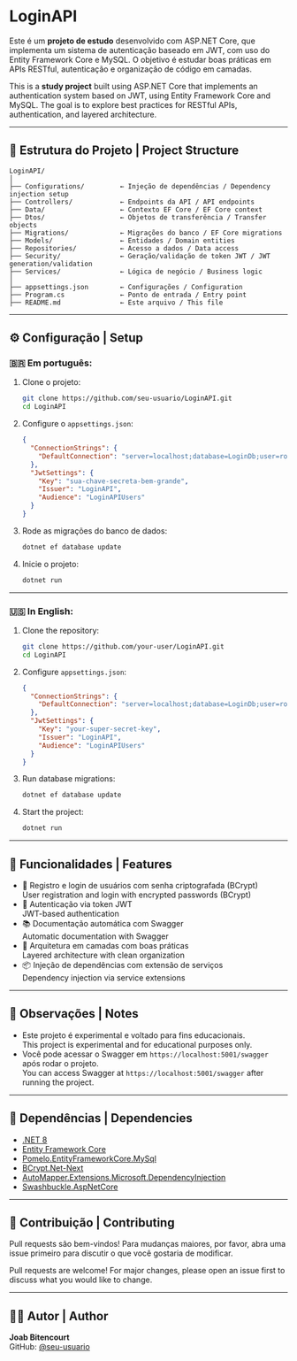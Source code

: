 
# LoginAPI

Este é um **projeto de estudo** desenvolvido com ASP.NET Core, que implementa um sistema de autenticação baseado em JWT, com uso do Entity Framework Core e MySQL. O objetivo é estudar boas práticas em APIs RESTful, autenticação e organização de código em camadas.

This is a **study project** built using ASP.NET Core that implements an authentication system based on JWT, using Entity Framework Core and MySQL. The goal is to explore best practices for RESTful APIs, authentication, and layered architecture.

---

## 📁 Estrutura do Projeto | Project Structure

```
LoginAPI/
│
├── Configurations/         ← Injeção de dependências / Dependency injection setup
├── Controllers/            ← Endpoints da API / API endpoints
├── Data/                   ← Contexto EF Core / EF Core context
├── Dtos/                   ← Objetos de transferência / Transfer objects
├── Migrations/             ← Migrações do banco / EF Core migrations
├── Models/                 ← Entidades / Domain entities
├── Repositories/           ← Acesso a dados / Data access
├── Security/               ← Geração/validação de token JWT / JWT generation/validation
├── Services/               ← Lógica de negócio / Business logic
│
├── appsettings.json        ← Configurações / Configuration
├── Program.cs              ← Ponto de entrada / Entry point
├── README.md               ← Este arquivo / This file
```

---

## ⚙️ Configuração | Setup

### 🇧🇷 Em português:

1. Clone o projeto:

   ```bash
   git clone https://github.com/seu-usuario/LoginAPI.git
   cd LoginAPI
   ```

2. Configure o `appsettings.json`:

   ```json
   {
     "ConnectionStrings": {
       "DefaultConnection": "server=localhost;database=LoginDb;user=root;password=sua_senha"
     },
     "JwtSettings": {
       "Key": "sua-chave-secreta-bem-grande",
       "Issuer": "LoginAPI",
       "Audience": "LoginAPIUsers"
     }
   }
   ```

3. Rode as migrações do banco de dados:

   ```bash
   dotnet ef database update
   ```

4. Inicie o projeto:

   ```bash
   dotnet run
   ```

---

### 🇺🇸 In English:

1. Clone the repository:

   ```bash
   git clone https://github.com/your-user/LoginAPI.git
   cd LoginAPI
   ```

2. Configure `appsettings.json`:

   ```json
   {
     "ConnectionStrings": {
       "DefaultConnection": "server=localhost;database=LoginDb;user=root;password=your_password"
     },
     "JwtSettings": {
       "Key": "your-super-secret-key",
       "Issuer": "LoginAPI",
       "Audience": "LoginAPIUsers"
     }
   }
   ```

3. Run database migrations:

   ```bash
   dotnet ef database update
   ```

4. Start the project:

   ```bash
   dotnet run
   ```

---

## 📘 Funcionalidades | Features

- 🔐 Registro e login de usuários com senha criptografada (BCrypt)  
  User registration and login with encrypted passwords (BCrypt)
- 🔑 Autenticação via token JWT  
  JWT-based authentication
- 📚 Documentação automática com Swagger  
  Automatic documentation with Swagger
- 🧱 Arquitetura em camadas com boas práticas  
  Layered architecture with clean organization
- 📦 Injeção de dependências com extensão de serviços  
  Dependency injection via service extensions

---

## 📌 Observações | Notes

- Este projeto é experimental e voltado para fins educacionais.  
  This project is experimental and for educational purposes only.
- Você pode acessar o Swagger em `https://localhost:5001/swagger` após rodar o projeto.  
  You can access Swagger at `https://localhost:5001/swagger` after running the project.

---

## 🧪 Dependências | Dependencies

- [.NET 8](https://dotnet.microsoft.com/)
- [Entity Framework Core](https://docs.microsoft.com/en-us/ef/core/)
- [Pomelo.EntityFrameworkCore.MySql](https://www.nuget.org/packages/Pomelo.EntityFrameworkCore.MySql)
- [BCrypt.Net-Next](https://www.nuget.org/packages/BCrypt.Net-Next)
- [AutoMapper.Extensions.Microsoft.DependencyInjection](https://www.nuget.org/packages/AutoMapper.Extensions.Microsoft.DependencyInjection)
- [Swashbuckle.AspNetCore](https://www.nuget.org/packages/Swashbuckle.AspNetCore)

---

## 🚀 Contribuição | Contributing

Pull requests são bem-vindos! Para mudanças maiores, por favor, abra uma issue primeiro para discutir o que você gostaria de modificar.

Pull requests are welcome! For major changes, please open an issue first to discuss what you would like to change.

---

## 🧑‍💻 Autor | Author

**Joab Bitencourt**  
GitHub: [@seu-usuario](https://github.com/seu-usuario)
